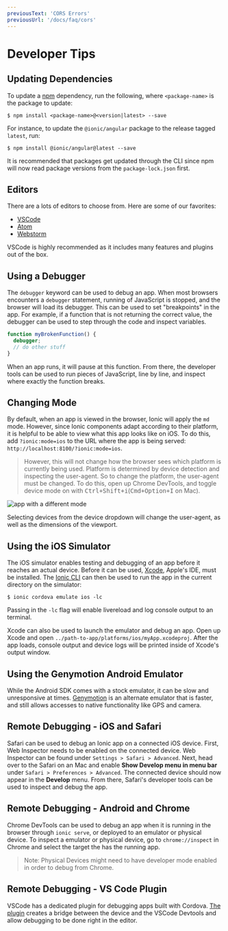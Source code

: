 ```yaml
---
previousText: 'CORS Errors'
previousUrl: '/docs/faq/cors'
---
```


# Developer Tips

## Updating Dependencies

To update a [npm](https://www.npmjs.com/) dependency, run the following, where `<package-name>` is the package to update:

```shell
$ npm install <package-name>@<version|latest> --save
```

For instance, to update the `@ionic/angular` package to the release tagged `latest`, run:

```shell
$ npm install @ionic/angular@latest --save
```

It is recommended that packages get updated through the CLI since npm will now read package versions from the `package-lock.json` first.

## Editors

There are a lots of editors to choose from. Here are some of our favorites:

- [VSCode](https://code.visualstudio.com)
- [Atom](https://atom.io)
- [Webstorm](https://www.jetbrains.com/webstorm/)

VSCode is highly recommended as it includes many features and plugins out of the box.

## Using a Debugger

The `debugger` keyword can be used to debug an app. When most browsers encounters a `debugger` statement, running of JavaScript is stopped, and the browser will load its debugger. This can be used to set "breakpoints" in the app. For example, if a function that is not returning the correct value, the debugger can be used to step through the code and inspect variables.

```javascript
function myBrokenFunction() {
  debugger;
  // do other stuff
}
```

When an app runs, it will pause at this function. From there, the developer tools can be used to run pieces of JavaScript, line by line, and inspect where exactly the function breaks.

## Changing Mode

By default, when an app is viewed in the browser, Ionic will apply the `md` mode. However, since Ionic components adapt according to their platform, it is helpful to be able to view what this app looks like on iOS. To do this, add `?ionic:mode=ios` to the URL where the app is being served: `http://localhost:8100/?ionic:mode=ios`.

> However, this will not change how the browser sees which platform is currently being used. Platform is determined by device detection and inspecting the user-agent. So to change the platform, the user-agent must be changed. To do this, open up Chrome DevTools, and toggle device mode on with <kbd>Ctrl+Shift+i</kbd>(<kbd>Cmd+Option+I</kbd> on Mac).

![app with a different mode](/docs/assets/img/faq/tips/change-device-platform.png)

Selecting devices from the device dropdown will change the user-agent, as well as the dimensions of the viewport.

## Using the iOS Simulator

The iOS simulator enables testing and debugging of an app before it reaches an actual device. Before it can be used, [Xcode](https://developer.apple.com/xcode/download/), Apple's IDE, must be installed. The [Ionic CLI](/docs/cli) can then be used to run the app in the current directory on the simulator:

```shell
$ ionic cordova emulate ios -lc
```

Passing in the `-lc` flag will enable livereload and log console output to an terminal.

Xcode can also be used to launch the emulator and debug an app.
Open up Xcode and open `../path-to-app/platforms/ios/myApp.xcodeproj`.
After the app loads, console output and device logs will be printed inside of Xcode's output window.

## Using the Genymotion Android Emulator

While the Android SDK comes with a stock emulator, it can be slow and unresponsive at times. [Genymotion](https://www.genymotion.com) is an alternate emulator that is faster, and still allows accesses to native functionality like GPS and camera.

## Remote Debugging - iOS and Safari

Safari can be used to debug an Ionic app on a connected iOS device.
First, Web Inspector needs to be enabled on the connected device.
Web Inspector can be found under `Settings > Safari > Advanced`.
Next, head over to the Safari on an Mac and enable **Show Develop menu in menu bar** under `Safari > Preferences > Advanced`.
The connected device should now appear in the **Develop** menu.
From there, Safari's developer tools can be used to inspect and debug the app.

## Remote Debugging - Android and Chrome

Chrome DevTools can be used to debug an app when it is running in the browser through `ionic serve`, or deployed to an emulator or physical device.
To inspect a emulator or physical device, go to `chrome://inspect` in Chrome and select the target the has the running app.

> Note: Physical Devices might need to have developer mode enabled in order to debug from Chrome.


## Remote Debugging - VS Code Plugin

VSCode has a dedicated plugin for debugging apps built with Cordova.
[The plugin](https://marketplace.visualstudio.com/items?itemName=vsmobile.cordova-tools) creates a bridge between the device and the VSCode Devtools and allow debugging to be done right in the editor.

